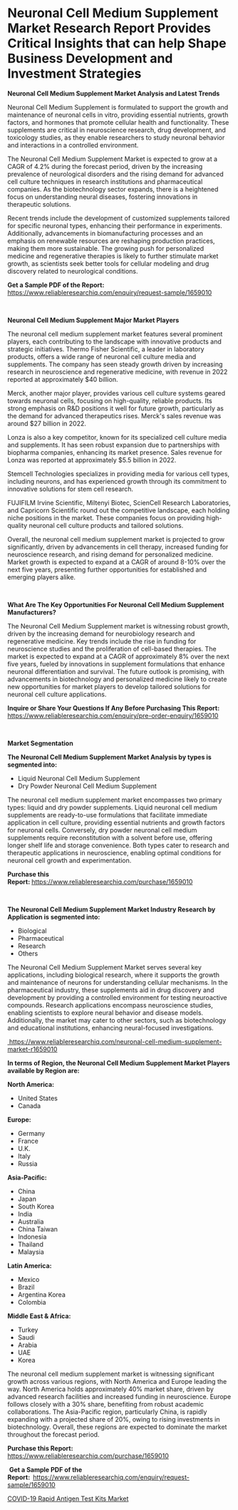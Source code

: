 <p><h1>Neuronal Cell Medium Supplement Market Research Report Provides Critical Insights that can help Shape Business Development and Investment Strategies</h1></p><p><strong>Neuronal Cell Medium Supplement Market Analysis and Latest Trends</strong></p>
<p><p>Neuronal Cell Medium Supplement is formulated to support the growth and maintenance of neuronal cells in vitro, providing essential nutrients, growth factors, and hormones that promote cellular health and functionality. These supplements are critical in neuroscience research, drug development, and toxicology studies, as they enable researchers to study neuronal behavior and interactions in a controlled environment.</p><p>The Neuronal Cell Medium Supplement Market is expected to grow at a CAGR of 4.2% during the forecast period, driven by the increasing prevalence of neurological disorders and the rising demand for advanced cell culture techniques in research institutions and pharmaceutical companies. As the biotechnology sector expands, there is a heightened focus on understanding neural diseases, fostering innovations in therapeutic solutions.</p><p>Recent trends include the development of customized supplements tailored for specific neuronal types, enhancing their performance in experiments. Additionally, advancements in biomanufacturing processes and an emphasis on renewable resources are reshaping production practices, making them more sustainable. The growing push for personalized medicine and regenerative therapies is likely to further stimulate market growth, as scientists seek better tools for cellular modeling and drug discovery related to neurological conditions.</p></p>
<p><strong>Get a Sample PDF of the Report:&nbsp;</strong> <a href="https://www.reliableresearchiq.com/enquiry/request-sample/1659010?utm_campaign=2293&utm_medium=2&utm_source=Github&utm_content=ia&utm_term=23032025&utm_id=neuronal-cell-medium-supplement">https://www.reliableresearchiq.com/enquiry/request-sample/1659010</a></p>
<p>&nbsp;</p>
<p><strong>Neuronal Cell Medium Supplement Major Market Players</strong></p>
<p><p>The neuronal cell medium supplement market features several prominent players, each contributing to the landscape with innovative products and strategic initiatives. Thermo Fisher Scientific, a leader in laboratory products, offers a wide range of neuronal cell culture media and supplements. The company has seen steady growth driven by increasing research in neuroscience and regenerative medicine, with revenue in 2022 reported at approximately $40 billion.</p><p>Merck, another major player, provides various cell culture systems geared towards neuronal cells, focusing on high-quality, reliable products. Its strong emphasis on R&D positions it well for future growth, particularly as the demand for advanced therapeutics rises. Merck's sales revenue was around $27 billion in 2022.</p><p>Lonza is also a key competitor, known for its specialized cell culture media and supplements. It has seen robust expansion due to partnerships with biopharma companies, enhancing its market presence. Sales revenue for Lonza was reported at approximately $5.5 billion in 2022. </p><p>Stemcell Technologies specializes in providing media for various cell types, including neurons, and has experienced growth through its commitment to innovative solutions for stem cell research.</p><p>FUJIFILM Irvine Scientific, Miltenyi Biotec, ScienCell Research Laboratories, and Capricorn Scientific round out the competitive landscape, each holding niche positions in the market. These companies focus on providing high-quality neuronal cell culture products and tailored solutions.</p><p>Overall, the neuronal cell medium supplement market is projected to grow significantly, driven by advancements in cell therapy, increased funding for neuroscience research, and rising demand for personalized medicine. Market growth is expected to expand at a CAGR of around 8-10% over the next five years, presenting further opportunities for established and emerging players alike.</p></p>
<p>&nbsp;</p>
<p><strong>What Are The Key Opportunities For Neuronal Cell Medium Supplement Manufacturers?</strong></p>
<p><p>The Neuronal Cell Medium Supplement market is witnessing robust growth, driven by the increasing demand for neurobiology research and regenerative medicine. Key trends include the rise in funding for neuroscience studies and the proliferation of cell-based therapies. The market is expected to expand at a CAGR of approximately 8% over the next five years, fueled by innovations in supplement formulations that enhance neuronal differentiation and survival. The future outlook is promising, with advancements in biotechnology and personalized medicine likely to create new opportunities for market players to develop tailored solutions for neuronal cell culture applications.</p></p>
<p><strong>Inquire or Share Your Questions If Any Before Purchasing This Report:</strong> <a href="https://www.reliableresearchiq.com/enquiry/pre-order-enquiry/1659010?utm_campaign=2293&utm_medium=2&utm_source=Github&utm_content=ia&utm_term=23032025&utm_id=neuronal-cell-medium-supplement">https://www.reliableresearchiq.com/enquiry/pre-order-enquiry/1659010</a></p>
<p>&nbsp;</p>
<p><strong>Market Segmentation</strong></p>
<p><strong>The Neuronal Cell Medium Supplement Market Analysis by types is segmented into:</strong></p>
<p><ul><li>Liquid Neuronal Cell Medium Supplement</li><li>Dry Powder Neuronal Cell Medium Supplement</li></ul></p>
<p><p>The neuronal cell medium supplement market encompasses two primary types: liquid and dry powder supplements. Liquid neuronal cell medium supplements are ready-to-use formulations that facilitate immediate application in cell culture, providing essential nutrients and growth factors for neuronal cells. Conversely, dry powder neuronal cell medium supplements require reconstitution with a solvent before use, offering longer shelf life and storage convenience. Both types cater to research and therapeutic applications in neuroscience, enabling optimal conditions for neuronal cell growth and experimentation.</p></p>
<p><strong>Purchase this Report:&nbsp;</strong><a href="https://www.reliableresearchiq.com/purchase/1659010?utm_campaign=2293&utm_medium=2&utm_source=Github&utm_content=ia&utm_term=23032025&utm_id=neuronal-cell-medium-supplement">https://www.reliableresearchiq.com/purchase/1659010</a></p>
<p>&nbsp;</p>
<p><strong>The Neuronal Cell Medium Supplement Market Industry Research by Application is segmented into:</strong></p>
<p><ul><li>Biological</li><li>Pharmaceutical</li><li>Research</li><li>Others</li></ul></p>
<p><p>The Neuronal Cell Medium Supplement Market serves several key applications, including biological research, where it supports the growth and maintenance of neurons for understanding cellular mechanisms. In the pharmaceutical industry, these supplements aid in drug discovery and development by providing a controlled environment for testing neuroactive compounds. Research applications encompass neuroscience studies, enabling scientists to explore neural behavior and disease models. Additionally, the market may cater to other sectors, such as biotechnology and educational institutions, enhancing neural-focused investigations.</p></p>
<p><a href="https://www.reliableresearchiq.com/neuronal-cell-medium-supplement-market-r1659010?utm_campaign=2293&utm_medium=2&utm_source=Github&utm_content=ia&utm_term=23032025&utm_id=neuronal-cell-medium-supplement">&nbsp;https://www.reliableresearchiq.com/neuronal-cell-medium-supplement-market-r1659010</a></p>
<p><strong>In terms of Region, the Neuronal Cell Medium Supplement Market Players available by Region are:</strong></p>
<p>
    <p> <strong> North America: </strong>
        <ul>
            <li>United States</li>
            <li>Canada</li>
        </ul>
        </p> 
    <p> <strong> Europe: </strong>
        <ul>
            <li>Germany</li>
            <li>France</li>
            <li>U.K.</li>
            <li>Italy</li>
            <li>Russia</li>
        </ul>
        </p> 
    <p> <strong> Asia-Pacific: </strong>
        <ul>
            <li>China</li>
            <li>Japan</li>
            <li>South Korea</li>
            <li>India</li>
            <li>Australia</li>
            <li>China Taiwan</li>
            <li>Indonesia</li>
            <li>Thailand</li>
            <li>Malaysia</li>
        </ul>
        </p> 
    <p> <strong> Latin America: </strong>
        <ul>
            <li>Mexico</li>
            <li>Brazil</li>
            <li>Argentina Korea</li>
            <li>Colombia</li>
        </ul>
        </p> 
    <p> <strong> Middle East & Africa: </strong>
        <ul>
            <li>Turkey</li>
            <li>Saudi</li>
            <li>Arabia</li>
            <li>UAE</li>
            <li>Korea</li>
        </ul>
    </p>
    </p>
<p><p>The neuronal cell medium supplement market is witnessing significant growth across various regions, with North America and Europe leading the way. North America holds approximately 40% market share, driven by advanced research facilities and increased funding in neuroscience. Europe follows closely with a 30% share, benefiting from robust academic collaborations. The Asia-Pacific region, particularly China, is rapidly expanding with a projected share of 20%, owing to rising investments in biotechnology. Overall, these regions are expected to dominate the market throughout the forecast period.</p></p>
<p><strong>Purchase this Report: </strong><a href="https://www.reliableresearchiq.com/purchase/1659010?utm_campaign=2293&utm_medium=2&utm_source=Github&utm_content=ia&utm_term=23032025&utm_id=neuronal-cell-medium-supplement">https://www.reliableresearchiq.com/purchase/1659010</a></p>
<p>&nbsp;<strong>Get a Sample PDF of the Report:&nbsp;&nbsp;</strong><a href="https://www.reliableresearchiq.com/enquiry/request-sample/1659010?utm_campaign=2293&utm_medium=2&utm_source=Github&utm_content=ia&utm_term=23032025&utm_id=neuronal-cell-medium-supplement">https://www.reliableresearchiq.com/enquiry/request-sample/1659010</a></p>
<p><strong></strong></p>
<p><p><a href="https://github.com/sungbruington660/Market-Research-Report-List-1/blob/main/covid-19-rapid-antigen-test-kits-market.md?utm_campaign=2293&utm_medium=2&utm_source=Github&utm_content=ia&utm_term=23032025&utm_id=neuronal-cell-medium-supplement">COVID-19 Rapid Antigen Test Kits Market</a></p></p>